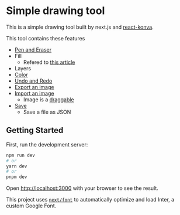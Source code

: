 # Simple drawing tool

This is a simple drawing tool built by next.js and [react-konva](https://konvajs.org/docs/react/index.html).

This tool contains these features

- [Pen and Eraser](https://konvajs.org/docs/react/Free_Drawing.html)
- Fill
  - Refered to [this article](http://www.williammalone.com/articles/html5-canvas-javascript-paint-bucket-tool/)
- Layers
- [Color](https://codesandbox.io/s/jq5hm?file=/index.js:199-273)
- [Undo and Redo](https://konvajs.org/docs/react/Undo-Redo.html)
- [Export an image](https://konvajs.org/docs/react/Canvas_Export.html)
- [Import an image](https://konvajs.org/docs/react/Images.html)
  - Image is a [draggable](https://konvajs.org/docs/react/Drag_And_Drop.html)
- [Save](https://konvajs.org/docs/data_and_serialization/Best_Practices.html)
  - Save a file as JSON

## Getting Started

First, run the development server:

```bash
npm run dev
# or
yarn dev
# or
pnpm dev
```

Open [http://localhost:3000](http://localhost:3000) with your browser to see the result.

This project uses [`next/font`](https://nextjs.org/docs/basic-features/font-optimization) to automatically optimize and load Inter, a custom Google Font.

